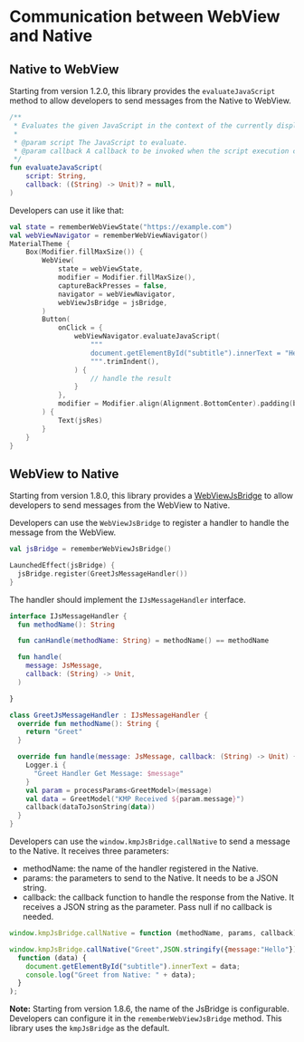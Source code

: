 # Communication between WebView and Native

## Native to WebView
Starting from version 1.2.0, this library provides the `evaluateJavaScript` method to allow developers to
send messages from the Native to WebView.

```kotlin
/**
 * Evaluates the given JavaScript in the context of the currently displayed page.
 *
 * @param script The JavaScript to evaluate.
 * @param callback A callback to be invoked when the script execution completes.
 */
fun evaluateJavaScript(
    script: String,
    callback: ((String) -> Unit)? = null,
)
```

Developers can use it like that:
```kotlin
val state = rememberWebViewState("https://example.com")
val webViewNavigator = rememberWebViewNavigator()
MaterialTheme {
    Box(Modifier.fillMaxSize()) {
        WebView(
            state = webViewState,
            modifier = Modifier.fillMaxSize(),
            captureBackPresses = false,
            navigator = webViewNavigator,
            webViewJsBridge = jsBridge,
        )
        Button(
            onClick = {
                webViewNavigator.evaluateJavaScript(
                    """
                    document.getElementById("subtitle").innerText = "Hello from KMP!";
                    """.trimIndent(),
                ) {
                    // handle the result
                }
            },
            modifier = Modifier.align(Alignment.BottomCenter).padding(bottom = 50.dp),
        ) {
            Text(jsRes)
        }
    }
}
```


## WebView to Native

Starting from version 1.8.0, this library provides a [WebViewJsBridge](https://github.com/KevinnZou/compose-webview-multiplatform/blob/main/webview/src/commonMain/kotlin/com/multiplatform/webview/jsbridge/WebViewJsBridge.kt) 
to allow developers to send messages from the WebView to Native.

Developers can use the `WebViewJsBridge` to register a handler to handle the message from the WebView.

```kotlin
val jsBridge = rememberWebViewJsBridge()

LaunchedEffect(jsBridge) {
  jsBridge.register(GreetJsMessageHandler())
}
```

The handler should implement the `IJsMessageHandler` interface.

```kotlin
interface IJsMessageHandler {
  fun methodName(): String

  fun canHandle(methodName: String) = methodName() == methodName

  fun handle(
    message: JsMessage,
    callback: (String) -> Unit,
  )

}

class GreetJsMessageHandler : IJsMessageHandler {
  override fun methodName(): String {
    return "Greet"
  }

  override fun handle(message: JsMessage, callback: (String) -> Unit) {
    Logger.i {
      "Greet Handler Get Message: $message"
    }
    val param = processParams<GreetModel>(message)
    val data = GreetModel("KMP Received ${param.message}")
    callback(dataToJsonString(data))
  }
}
```

Developers can use the `window.kmpJsBridge.callNative` to send a message to the Native.
It receives three parameters:

* methodName: the name of the handler registered in the Native.
* params: the parameters to send to the Native. It needs to be a JSON string.
* callback: the callback function to handle the response from the Native. It receives a JSON string
  as the parameter. Pass null if no callback is needed.

```javascript
window.kmpJsBridge.callNative = function (methodName, params, callback) {}

window.kmpJsBridge.callNative("Greet",JSON.stringify({message:"Hello"}),
  function (data) {
    document.getElementById("subtitle").innerText = data;
    console.log("Greet from Native: " + data);
  }
);
```

**Note:** Starting from version 1.8.6, the name of the JsBridge is configurable. Developers can configure it in the `rememberWebViewJsBridge` method.
This library uses the `kmpJsBridge` as the default.